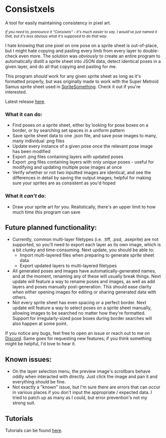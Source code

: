 # Consistxels

A tool for easily maintaining consistency in pixel art.

_<sup>If you need to, pronounce it "Consixels" - it's much easier to say. I would've just named it that, but it's less obvious what it's supposed to do that way.</sup>_

I hate knowing that one pixel on one pose on a sprite sheet is out-of-place, but I might hate copying and pasting every limb from every layer to double-check even more. The solution was *obviously* to create an entire program to automatically distill a sprite sheet into JSON data, detect identical poses in a given layer, and do all that copying and pasting for me.

This program _should_ work for any given sprite sheet as long as it's formatted properly, but was originally made to work with the Super Metroid Samus sprite sheet used in [SpriteSomething](https://github.com/Artheau/SpriteSomething). Check it out if you're interested.

Latest release [here](https://github.com/MetroidSlayer/Consistxels/releases/tag/v1.0).

### What it can do:
- Find poses on a sprite sheet, either by looking for pose boxes on a border, or by searching set spaces in a uniform pattern
- Save sprite sheet data to one .json file, and save pose images to many, many individual .png files
- Update every instance of a given pose once the relevant pose image has been modified
- Export .png files containing layers with updated poses
- Export .png files containing layers with only _unique_ poses - useful for modifying and updating multiple pose images at once
- Verify whether or not two inputted images are identical, and see the differences in detail by saving the output images; helpful for making sure your sprites are as consistent as you'd hoped

### What it _can't_ do:
- Draw your sprite art for you. Realistically, there's an upper limit to how much time this program can save

## Future planned functionality:
- Currently, common multi-layer filetypes (i.e. .tiff, .psd, .aseprite) are not supported, so you'll need to export each layer as its own image, which is a bit clunky and time-consuming. Next update, you should be able to:
    - Import multi-layered files when preparing to generate sprite sheet data
    - Export updated layers to multi-layered filetypes
- All generated poses and images have automatically-generated names, and at the moment, renaming any of these will usually break things. Next update will feature a way to rename poses and images, as well as add layers and poses manually post-generation. This should ease clarity when either opening images for editing or sharing generated data with others.
- Not every sprite sheet has even spacing or a perfect border. Next update will feature a way to select poses on a sprite sheet manually, allowing images to be searched no matter how they're formatted. Support for irregularly-sized pose boxes during border searches will also happen at some point.

If you notice any bugs, feel free to open an issue or reach out to me on [Discord](https://discord.com/users/mattroid9313). Same goes for requesting new features; if you think something might be helpful, I'd love to hear it.

## Known issues:
- On the layer selection menu, the preview image's scrollbars behave oddly when interacted with directly. Just click the image and pan it and everything should be fine.
- Not exactly a "known" issue, but I'm sure there are errors that can occur in various places if you don't input the appropriate / expected data. I tried to patch up as many as I could, but error prevention's not my strong suit.

## Tutorials
Tutorials can be found [here](tutorials/tutorial_intro.md).
